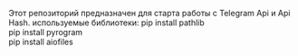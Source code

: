Этот репозиторий предназначен для старта работы с Telegram Api и Api Hash. 
используемые библиотеки:
  pip install pathlib <br/>
  pip install pyrogram <br/>
  pip install aiofiles <br/>
